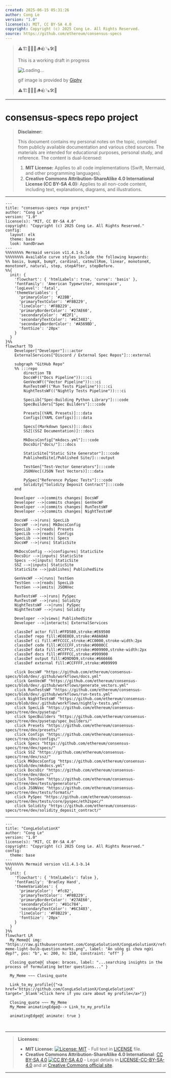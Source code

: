 ```yaml
---
created: 2025-06-15 05:31:26
author: Cong Le
version: "1.0"
license(s): MIT, CC BY-SA 4.0
copyright: Copyright (c) 2025 Cong Le. All Rights Reserved.
source: https://github.com/ethereum/consensus-specs
---
```



> ⚠️🏗️🚧🦺🧱🪵🪨🪚🛠️👷
> 
> This is a working draft in progress
> 
> ![Loading...](https://media2.giphy.com/media/v1.Y2lkPTc5MGI3NjExdDVubDV2MTI4cDlyNmo1ZDZ3NnpicWR3djB2dWc3ajBkNXgyY2tiYyZlcD12MV9pbnRlcm5hbF9naWZfYnlfaWQmY3Q9Zw/U7srgXY5l8ftJsX5Rb/giphy.gif)
>
> gif image is provided by [Giphy](https://giphy.com)
> 
> ⚠️🏗️🚧🦺🧱🪵🪨🪚🛠️👷


----

# consensus-specs repo project
> **Disclaimer:**
>
> This document contains my personal notes on the topic,
> compiled from publicly available documentation and various cited sources.
> The materials are intended for educational purposes, personal study, and reference.
> The content is dual-licensed:
> 1. **MIT License:** Applies to all code implementations (Swift, Mermaid, and other programming languages).
> 2. **Creative Commons Attribution-ShareAlike 4.0 International License (CC BY-SA 4.0):** Applies to all non-code content, including text, explanations, diagrams, and illustrations.
---


```mermaid
---
title: "consensus-specs repo project"
author: "Cong Le"
version: "1.0"
license(s): "MIT, CC BY-SA 4.0"
copyright: "Copyright (c) 2025 Cong Le. All Rights Reserved."
config:
  layout: elk
  theme: base
  look: handDrawn
---
%%%%%%%% Mermaid version v11.4.1-b.14
%%%%%%%% Available curve styles include the following keywords:
%% basis, bumpX, bumpY, cardinal, catmullRom, linear, monotoneX, monotoneY, natural, step, stepAfter, stepBefore.
%%{
  init: {
    'flowchart': { 'htmlLabels': true, 'curve': 'basis' },
    'fontFamily': 'American Typewriter, monospace',
    'logLevel': 'fatal',
    'themeVariables': {
      'primaryColor': '#22BB',
      'primaryTextColor': '#F8B229',
      'lineColor': '#F8B229',
      'primaryBorderColor': '#27AE60',
      'secondaryColor': '#E2F1',
      'secondaryTextColor': '#6C3483',
      'secondaryBorderColor': '#A569BD',
      'fontSize': '20px'
    }
  }
}%%
flowchart TD
    Developer["Developer"]:::actor
    ExternalServices["Discord / External Spec Repos"]:::external

    subgraph "GitHub Repo"
    %% :::repo
        direction TB
        DocsWF(("Docs Pipeline")):::ci
        GenVecWF(("Vector Pipeline")):::ci
        RunTestsWF(("Run Tests Pipeline")):::ci
        NightTestsWF(("Nightly Tests Pipeline")):::ci

        SpecLib["Spec-Building Python Library"]:::code
        SpecBuilders["Spec Builders"]:::code

        Presets[(YAML Presets)]:::data
        Configs[(YAML Configs)]:::data

        Specs[(Markdown Specs)]:::docs
        SSZ[(SSZ Documentation)]:::docs

        MkDocsConfig["mkdocs.yml"]:::code
        DocsDir["docs/"]:::docs

        StaticSite["Static Site Generator"]:::code
        PublishedSite[/Published Site/]:::output

        TestGen["Test-Vector Generators"]:::code
        JSONVec[(JSON Test Vectors)]:::data

        PySpec["Reference PySpec Tests"]:::code
        Solidity["Solidity Deposit Contract"]:::code
    end

    Developer -->|commits changes| DocsWF
    Developer -->|commits changes| GenVecWF
    Developer -->|commits changes| RunTestsWF
    Developer -->|commits changes| NightTestsWF

    DocsWF -->|runs| SpecLib
    DocsWF -->|runs| MkDocsConfig
    SpecLib -->|reads| Presets
    SpecLib -->|reads| Configs
    SpecLib -->|emits| Specs
    DocsWF -->|runs| StaticSite

    MkDocsConfig -->|configures| StaticSite
    DocsDir -->|inputs| StaticSite
    Specs -->|inputs| StaticSite
    SSZ -->|inputs| StaticSite
    StaticSite -->|publishes| PublishedSite

    GenVecWF -->|runs| TestGen
    TestGen -->|reads| SpecLib
    TestGen -->|emits| JSONVec

    RunTestsWF -->|runs| PySpec
    RunTestsWF -->|runs| Solidity
    NightTestsWF -->|runs| PySpec
    NightTestsWF -->|runs| Solidity

    Developer -->|views| PublishedSite
    Developer -->|interacts| ExternalServices

    classDef actor fill:#FFD580,stroke:#E69500
    classDef repo fill:#E0E0E0,stroke:#A0A0A0
    classDef ci fill:#FFCCCC,stroke:#CC0000,stroke-width:2px
    classDef code fill:#CCCCFF,stroke:#0000CC
    classDef data fill:#CCFFCC,stroke:#009900,stroke-width:2px
    classDef docs fill:#FFFFCC,stroke:#999900
    classDef output fill:#D9D9D9,stroke:#666666
    classDef external fill:#CCFFFF,stroke:#009999

    click DocsWF "https://github.com/ethereum/consensus-specs/blob/dev/.github/workflows/docs.yml"
    click GenVecWF "https://github.com/ethereum/consensus-specs/blob/dev/.github/workflows/generate_vectors.yml"
    click RunTestsWF "https://github.com/ethereum/consensus-specs/blob/dev/.github/workflows/run-tests.yml"
    click NightTestsWF "https://github.com/ethereum/consensus-specs/blob/dev/.github/workflows/nightly-tests.yml"
    click SpecLib "https://github.com/ethereum/consensus-specs/tree/dev/pysetup/"
    click SpecBuilders "https://github.com/ethereum/consensus-specs/tree/dev/pysetup/spec_builders/"
    click Presets "https://github.com/ethereum/consensus-specs/tree/dev/presets/"
    click Configs "https://github.com/ethereum/consensus-specs/tree/dev/configs/"
    click Specs "https://github.com/ethereum/consensus-specs/tree/dev/specs/"
    click SSZ "https://github.com/ethereum/consensus-specs/tree/dev/ssz/"
    click MkDocsConfig "https://github.com/ethereum/consensus-specs/blob/dev/mkdocs.yml"
    click DocsDir "https://github.com/ethereum/consensus-specs/tree/dev/docs/"
    click TestGen "https://github.com/ethereum/consensus-specs/tree/dev/tests/generators/"
    click JSONVec "https://github.com/ethereum/consensus-specs/tree/dev/tests/formats/"
    click PySpec "https://github.com/ethereum/consensus-specs/tree/dev/tests/core/pyspec/eth2spec/"
    click Solidity "https://github.com/ethereum/consensus-specs/tree/dev/solidity_deposit_contract/"

```

----

<!-- 
```mermaid
%% Current Mermaid version
info
```  -->


```mermaid
---
title: "CongLeSolutionX"
author: "Cong Le"
version: "1.0"
license(s): "MIT, CC BY-SA 4.0"
copyright: "Copyright (c) 2025 Cong Le. All Rights Reserved."
config:
  theme: base
---
%%%%%%%% Mermaid version v11.4.1-b.14
%%{
  init: {
    'flowchart': { 'htmlLabels': false },
    'fontFamily': 'Bradley Hand',
    'themeVariables': {
      'primaryColor': '#fc82',
      'primaryTextColor': '#F8B229',
      'primaryBorderColor': '#27AE60',
      'secondaryColor': '#81c784',
      'secondaryTextColor': '#6C3483',
      'lineColor': '#F8B229',
      'fontSize': '20px'
    }
  }
}%%
flowchart LR
  My_Meme@{ img: "https://raw.githubusercontent.com/CongLeSolutionX/CongLeSolutionX/refs/heads/main/assets/images/My-meme-light-bulb-question-marks.png", label: "Ăn uống gì chưa ngừi đẹp?", pos: "b", w: 200, h: 150, constraint: "off" }

  Closing_quote@{ shape: braces, label: "...searching insights in the process of formulating better questions..." }
    
  My_Meme ~~~ Closing_quote
    
  Link_to_my_profile{{"<a href='https://github.com/CongLeSolutionX/CongLeSolutionX' target='_blank'>Click here if you care about my profile</a>"}}

  Closing_quote ~~~ My_Meme
  My_Meme animatingEdge@--> Link_to_my_profile
  
  animatingEdge@{ animate: true }



```

---
>**Licenses:**
>
>- **MIT License:**  [![License: MIT](https://img.shields.io/badge/License-MIT-yellow.svg)](LICENSE) - Full text in [LICENSE](LICENSE) file.
>- **Creative Commons Attribution-ShareAlike 4.0 International**: [CC BY-SA 4.0](https://creativecommons.org/licenses/by-sa/4.0/) [![CC BY-SA 4.0](https://licensebuttons.net/l/by-sa/4.0/88x31.png)](https://creativecommons.org/licenses/by-sa/4.0/) - Legal details in [LICENSE-CC-BY-SA-4.0](THE_PAST/LICENSE-CC-BY-SA-4.0) and at [Creative Commons official site](https://creativecommons.org/licenses/by-sa/4.0/).
>
---
